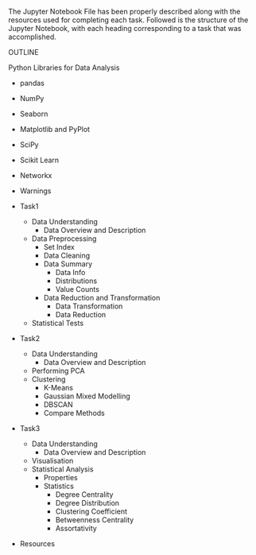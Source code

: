 The Jupyter Notebook File has been properly described along with the resources used for completing each task. 
Followed is the structure of the Jupyter Notebook, with each heading corresponding to a task that was accomplished. 

OUTLINE

Python Libraries for Data Analysis

* pandas
* NumPy
* Seaborn
* Matplotlib and PyPlot
* SciPy
* Scikit Learn
* Networkx
* Warnings

* Task1
    * Data Understanding
        * Data Overview and Description
    * Data Preprocessing
        * Set Index
        * Data Cleaning
        * Data Summary
            * Data Info
            * Distributions
            * Value Counts
        * Data Reduction and Transformation
            * Data Transformation
            * Data Reduction
    * Statistical Tests
* Task2
    * Data Understanding
        * Data Overview and Description
    * Performing PCA
    * Clustering
        * K-Means
        * Gaussian Mixed Modelling
        * DBSCAN
        * Compare Methods
* Task3
    * Data Understanding
        * Data Overview and Description
    * Visualisation
    * Statistical Analysis
        * Properties
        * Statistics
            * Degree Centrality
            * Degree Distribution
            * Clustering Coefficient
            * Betweenness Centrality
            * Assortativity
* Resources
